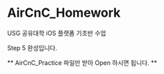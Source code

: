 # AirCnC_Homework

USG 공유대학 iOS 플랫폼 기초반 수업

Step 5 완성입니다.

** AirCnC_Practice 파일만 받아 Open 하시면 됩니다. **
